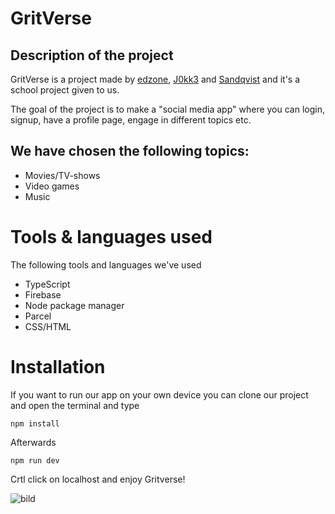 # GritVerse

## Description of the project

GritVerse is a project made by [edzone](https://github.com/edzonee), [J0kk3](https://github.com/J0kk3) and [Sandqvist](https://github.com/SANDQVISTT) and it's a school project given to us.

The goal of the project is to make a "social media app" where you can login, signup, have a profile page, engage in different topics etc.

## We have chosen the following topics:
* Movies/TV-shows
* Video games
* Music


# Tools & languages used

The following tools and languages we've used

* TypeScript
* Firebase
* Node package manager
* Parcel
* CSS/HTML
# Installation

If you want to run our app on your own device you can clone our project and open the terminal and type
~~~
npm install
~~~
Afterwards
~~~
npm run dev
~~~
Crtl click on localhost and enjoy Gritverse!

![bild](https://user-images.githubusercontent.com/81177279/161123555-d6233a9a-f122-4998-9196-3dc0774f7594.png)
